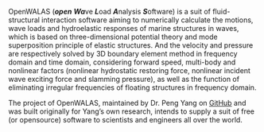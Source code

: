 OpenWALAS (***open*** ***Wa***ve ***L***oad ***A***nalysis ***S***oftware) is a suit of fluid-structural interaction software aiming to numerically calculate the motions, wave loads and hydroelastic responses of marine structures in waves, which is based on three-dimensional potential theory and mode superposition principle of elastic structures. And the velocity and pressure are respectively solved by 3D boundary element method in frequency domain and time domain, considering forward speed, multi-body and nonlinear factors (nonlinear hydrostatic restoring force, nonlinear incident wave exciting force and slamming pressure), as well as the function of eliminating irregular frequencies of floating structures in frequency domain. 

The project of OpenWALAS, maintained by Dr. Peng Yang on <a href="https://github.com/OpenWALAS/OpenWALAS.github.io">GitHub</a> and was built originally for Yang’s own research, intends to supply a suit of free (or opensource) software to scientists and engineers all over the world. 

